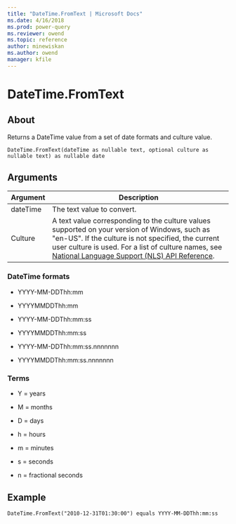 ```yaml
---
title: "DateTime.FromText | Microsoft Docs"
ms.date: 4/16/2018
ms.prod: power-query
ms.reviewer: owend
ms.topic: reference
author: minewiskan
ms.author: owend
manager: kfile
---
```

# DateTime.FromText

  
## About  
Returns a DateTime value from a set of date formats and culture value.  
  
```  
DateTime.FromText(dateTime as nullable text, optional culture as nullable text) as nullable date  
```  
  
## Arguments  
  
|Argument|Description|  
|------------|---------------|  
|dateTime|The text value to convert.|  
|Culture|A text value corresponding to the culture values supported on your version of Windows, such as "en-US". If the culture is not specified, the current user culture is used. For a list of culture names, see [National Language Support (NLS) API Reference](http://msdn.microsoft.com/en-us/goglobal/bb896001.aspx).|  
  
### DateTime formats  
  
-   YYYY-MM-DDThh:mm  
  
-   YYYYMMDDThh:mm  
  
-   YYYY-MM-DDThh:mm:ss  
  
-   YYYYMMDDThh:mm:ss  
  
-   YYYY-MM-DDThh:mm:ss.nnnnnnn  
  
-   YYYYMMDDThh:mm:ss.nnnnnnn  
  
### Terms  
  
-   Y = years  
  
-   M = months  
  
-   D = days  
  
-   h = hours  
  
-   m = minutes  
  
-   s = seconds  
  
-   n = fractional seconds  
  
## Example  
  
```  
DateTime.FromText("2010-12-31T01:30:00") equals YYYY-MM-DDThh:mm:ss  
```  

